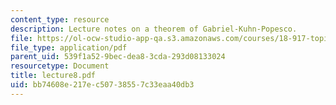 ```yaml
---
content_type: resource
description: Lecture notes on a theorem of Gabriel-Kuhn-Popesco.
file: https://ol-ocw-studio-app-qa.s3.amazonaws.com/courses/18-917-topics-in-algebraic-topology-the-sullivan-conjecture-fall-2007/bb74608e217ec50738557c33eaa40db3_lecture8.pdf
file_type: application/pdf
parent_uid: 539f1a52-9bec-dea8-3cda-293d08133024
resourcetype: Document
title: lecture8.pdf
uid: bb74608e-217e-c507-3855-7c33eaa40db3
---
```

